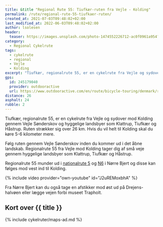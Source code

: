 ```yaml
---
title: &title "Regional Rute 55: Tiufkær-ruten fra Vejle - Kolding"
permalink: /rute/regional-rute-55-tiufkaer-ruten/
created_at: 2021-07-03T09:48:02+02:00
last_modified_at: 2022-06-03T09:48:02+02:00
author: lsolesen
header:
  teaser: https://images.unsplash.com/photo-1474552226712-ac0f0961a954?ixlib=rb-1.2.1&ixid=eyJhcHBfaWQiOjEyMDd9&auto=format&fit=crop&h=300&w=400&q=60
category:
  - Regional Cykelrute
tags:
  - cykelrute
  - regional
  - Vejle
  - Kolding
excerpt: "Tiufkær, regionalrute 55, er en cykelrute fra Vejle og sydover mod Kolding gennem Vejle Sønderskov og hyggelige landsbyer som Klattrup, Tiufkær og Håstrup. Ruten strækker sig er 26 km."
gps:
  id: 245179040
  provider: outdooractive
  url: https://www.outdooractive.com/en/route/bicycle-touring/denmark/regional-cykelrute-55-tiufkaer-ruten/245179040/
distance: 26
asphalt: 24
rubble: 2
---
```


Tiufkær, regionalrute 55, er en cykelrute fra Vejle og sydover mod Kolding gennem Vejle Sønderskov og hyggelige landsbyer som Klattrup, Tiufkær og Håstrup. Ruten strækker sig over 26 km. Hvis du vil helt til Kolding skal du køre 5-6 kilometer mere.

Følg ruten gennem Vejle Sønderskov inden du kommer ud i det åbne landskab. Regionalrute 55 fra Vejle mod Kolding tager dig af små veje gennem hyggelige landsbyer som Klattrup, Tiufkær og Håstrup.

Regionalrute 55 munder ud i [nationalrute 5](/rute/national-rute-5-ostkystruten/) og [N6](/rute/national-rute-6-esbjerg-koebenhavn/) i Nørre Bjert og disse kan følges mod vest ind til Kolding.

{% include video provider="own-youtube" id="J2uREMoxbhA" %}

Fra Nørre Bjert kan du også tage en afstikker mod øst ud på Drejens-halvøen eller lægge vejen forbi museet Trapholt.

## Kort over {{ title }}

{% include cykelruter/maps-ad.md %}
